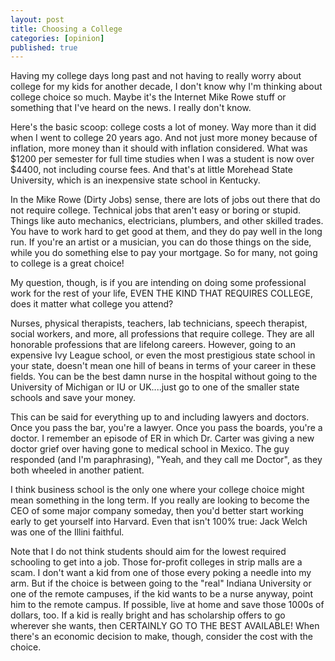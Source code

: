 ```yaml
---
layout: post
title: Choosing a College
categories: [opinion]
published: true
---
```


Having my college days long past and not having to really worry about college for my kids for another decade, I don't know why I'm thinking about college choice so much.   Maybe it's the Internet Mike Rowe stuff or something that I've heard on the news.   I really don't know.

Here's the basic scoop: college costs a lot of money.  Way more than it did when I went to college 20 years ago.   And not just more money because of inflation, more money than it should with inflation considered.  What was $1200 per semester for full time studies when I was a student is now over $4400, not including course fees.  And that's at little Morehead State University, which is an inexpensive state school in Kentucky.

In the Mike Rowe (Dirty Jobs) sense, there are lots of jobs out there that do not require college.  Technical jobs that aren't easy or boring or stupid.  Things like auto mechanics, electricians, plumbers, and other skilled trades.  You have to work hard to get good at them, and they do pay well in the long run.  If you're an artist or a musician, you can do those things on the side, while you do something else to pay your mortgage.  So for many, not going to college is a great choice!

My question, though, is if you are intending on doing some professional work for the rest of your life, EVEN THE KIND THAT REQUIRES COLLEGE, does it matter what college you attend?  

Nurses, physical therapists, teachers, lab technicians, speech therapist, social workers, and more, all professions that require college.  They are all honorable professions that are lifelong careers.  However, going to an expensive Ivy League school, or even the most prestigious state school in your state, doesn't mean one hill of beans in terms of your career in these fields.   You can be the best damn nurse in the hospital without going to the University of Michigan or IU or UK....just go to one of the smaller state schools and save your money.  

This can be said for everything up to and including lawyers and doctors.  Once you pass the bar, you're a lawyer.   Once you pass the boards, you're a doctor.   I remember an episode of ER in which Dr. Carter was giving a new doctor grief over having gone to medical school in Mexico.   The guy responded (and I'm paraphrasing), "Yeah, and they call me Doctor", as they both wheeled in another patient.  

I think business school is the only one where your college choice might mean something in the long term.  If you really are looking to become the CEO of some major company someday, then you'd better start working early to get yourself into Harvard.   Even that isn't 100% true: Jack Welch was one of the Illini faithful.  

Note that I do not think students should aim for the lowest required schooling to get into a job.  Those for-profit colleges in strip malls are a scam.  I don't want a kid from one of those every poking a needle into my arm.  But if the choice is between going to the "real" Indiana University or one of the remote campuses, if the kid wants to be a nurse anyway, point him to the remote campus.  If possible, live at home and save those 1000s of dollars, too.  If a kid is really bright and has scholarship offers to go wherever she wants, then CERTAINLY GO TO THE BEST AVAILABLE!   When there's an economic decision to make, though, consider the cost with the choice.
